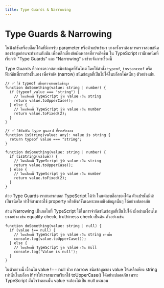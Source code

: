 ```yaml
---
title: Type Guards & Narrowing
---
```


# Type Guards & Narrowing

ในฟังก์ชันหรือบล็อกโค้ดที่มีการรับ parameter หรือตัวแปรเข้ามา บางครั้งเราต้องการตรวจสอบชนิดของข้อมูลก่อนจะทำงานกับมัน เพื่อหลีกเลี่ยงข้อผิดพลาดที่อาจเกิดขึ้น ใน TypeScript เรามีเทคนิคที่เรียกว่า "Type Guards" และ "Narrowing" มาช่วยจัดการเรื่องนี้

Type Guards คือการตรวจสอบชนิดข้อมูลที่รันไทม์ โดยใช้คำสั่ง `typeof`, `instanceof` หรือฟังก์ชันที่เราสร้างขึ้นเอง เพื่อจำกัด (narrow) ชนิดข้อมูลที่เป็นไปได้ในบล็อกโค้ดนั้นๆ ตัวอย่างเช่น

```
// ✅ ใช้ typeof เพื่อตรวจสอบชนิดข้อมูล
function doSomething(value: string | number) {
  if (typeof value === "string") {
    // ในบล็อกนี้ TypeScript รู้ว่า value เป็น string
    return value.toUpperCase();
  } else {
    // ในบล็อกนี้ TypeScript รู้ว่า value เป็น number
    return value.toFixed(2);
  }
}

// ✅ ใช้ฟังก์ชัน type guard ที่เราสร้างเอง
function isString(value: any): value is string {
  return typeof value === "string";
}

function doSomething(value: string | number) {
  if (isString(value)) {
    // ในบล็อกนี้ TypeScript รู้ว่า value เป็น string
    return value.toUpperCase();
  } else {
    // ในบล็อกนี้ TypeScript รู้ว่า value เป็น number
    return value.toFixed(2);
  }
}
```

ด้วย Type Guards เราสามารถบอก TypeScript ได้ว่า ในแต่ละบล็อกของโค้ด ตัวแปรนั้นมีค่าเป็นชนิดใด ทำให้สามารถใช้ property หรือฟังก์ชันเฉพาะของชนิดข้อมูลนั้นๆ ได้อย่างปลอดภัย

ส่วน Narrowing เป็นกลไกที่ TypeScript ใช้ในการจำกัดชนิดข้อมูลที่เป็นไปได้ เมื่อผ่านเงื่อนไขบางอย่าง เช่น equality check, truthiness check เป็นต้น ตัวอย่างเช่น

```
function doSomething(value: string | null) {
  if (value !== null) {
    // ในบล็อกนี้ TypeScript รู้ว่า value เป็น string เท่านั้น
    console.log(value.toUpperCase());
  } else {
    // ในบล็อกนี้ TypeScript รู้ว่า value เป็น null
    console.log('Value is null');
  }
}
```

ในตัวอย่างนี้ เงื่อนไข value !== null ช่วย narrow ชนิดข้อมูลของ value ให้เหลือเพียง string เท่านั้นในบล็อก if ทำให้เราสามารถเรียกใช้ toUpperCase() ได้อย่างปลอดภัย เพราะ TypeScript มั่นใจว่าตอนนั้น value จะต้องไม่เป็น null แน่นอน

